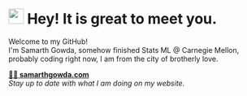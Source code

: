 <h1><img src="https://emojis.slackmojis.com/emojis/images/1531849430/4246/blob-sunglasses.gif?1531849430" width="30"/> Hey! It is great to meet you.</h1>

<p>Welcome to my GitHub! </br> I'm Samarth Gowda, somehow finished Stats ML @ Carnegie Mellon, probably coding right now, I am from the city of brotherly love.</p>

<a href="https://samarthgowda.com"><b>👨‍💻 samarthgowda.com</b></a><br/><i>Stay up to date with what I am doing on my website.</i>
